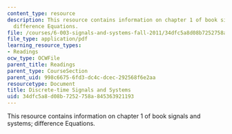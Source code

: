 ```yaml
---
content_type: resource
description: This resource contains information on chapter 1 of book signals and systems;
  difference Equations.
file: /courses/6-003-signals-and-systems-fall-2011/34dfc5a8d08b7252758a845363921193_MIT6_003F11_chap1.pdf
file_type: application/pdf
learning_resource_types:
- Readings
ocw_type: OCWFile
parent_title: Readings
parent_type: CourseSection
parent_uid: 998c6675-6fd3-dc4c-dcec-292568f6e2aa
resourcetype: Document
title: Discrete-time Signals and Systems
uid: 34dfc5a8-d08b-7252-758a-845363921193
---
```

This resource contains information on chapter 1 of book signals and systems; difference Equations.

